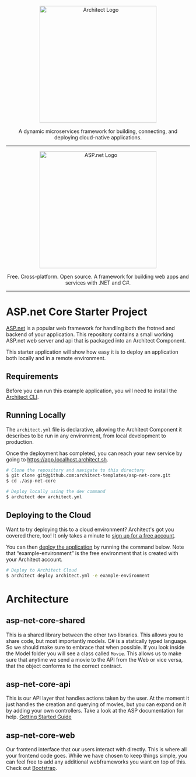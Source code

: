 <p align="center">
  <picture>
    <source media="(prefers-color-scheme: dark)" srcset="https://cdn.architect.io/logo/horizontal-inverted.png">
    <source media="(prefers-color-scheme: light)" srcset="https://cdn.architect.io/logo/horizontal.png">
    <img width="320" alt="Architect Logo" src="https://cdn.architect.io/logo/horizontal.png">
  </picture>
</p>

<p align="center">
  A dynamic microservices framework for building, connecting, and deploying cloud-native applications.
</p>

---

<p align="center">
  <a href="//asp.net" target="blank"><img src="https://upload.wikimedia.org/wikipedia/commons/thumb/e/ee/.NET_Core_Logo.svg/768px-.NET_Core_Logo.svg.png" width="320" alt="ASP.net Logo" /></a>
</p>

<p align="center">
Free. Cross-platform. Open source.
A framework for building web apps and services with .NET and C#.
</p>

---

# ASP.net Core Starter Project
[ASP.net](https://asp.net/) is a popular web framework for handling both the frotned and backend of your application. This repository contains a small working ASP.net web server and api that is packaged into an Architect Component.

This starter application will show how easy it is to deploy an application both
locally and in a remote environment.

## Requirements
Before you can run this example application, you will need to install the [Architect CLI](https://github.com/architect-team/architect-cli).

## Running Locally
The `architect.yml` file is declarative, allowing the Architect Component it describes to be run in any environment, from local development to production.

Once the deployment has completed, you can reach your new service by going to https://app.localhost.architect.sh.

```sh
# Clone the repository and navigate to this directory
$ git clone git@github.com:architect-templates/asp-net-core.git
$ cd ./asp-net-core

# Deploy locally using the dev command
$ architect dev architect.yml
```
## Deploying to the Cloud

Want to try deploying this to a cloud environment? Architect's got you covered there, too! It only takes a minute to
[sign up for a free account](https://cloud.architect.io/signup).

You can then [deploy the application](https://docs.architect.io/getting-started/introduction/#deploy-to-the-cloud) by running the command below. Note that “example-environment” is the free environment that is created with your Architect account.

```sh
# Deploy to Architect Cloud
$ architect deploy architect.yml -e example-environment
```

# Architecture

## asp-net-core-shared
This is a shared library between the other two libraries. This allows you to share code, but most importantly models. C# is a statically typed language. So we should make sure to embrace that when possible. If you look inside the Model folder you will see a class called `Movie`. This allows us to make sure that anytime we send a movie to the API from the Web or vice versa, that the object conforms to the correct contract.

## asp-net-core-api
This is our API layer that handles actions taken by the user. At the moment it just handles the creation and querying of movies, but you can expand on it by adding your own controllers. Take a look at the ASP documentation for help. [Getting Started Guide](https://learn.microsoft.com/en-us/aspnet/core/tutorials/min-web-api?view=aspnetcore-6.0&tabs=visual-studio)

## asp-net-core-web
Our frontend interface that our users interact with directly. This is where all your frontend code goes. While we have chosen to keep things simple, you can feel free to add any additional webframeworks you want on top of this. Check out [Bootstrap](https://aspnetcore.readthedocs.io/en/stable/client-side/bootstrap.html).

